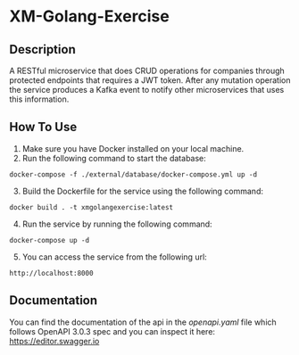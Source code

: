 # XM-Golang-Exercise

## Description
A RESTful microservice that does CRUD operations for companies through protected endpoints that requires a JWT token. After any mutation operation the service produces a Kafka event to notify other microservices that uses this information.

## How To Use

1. Make sure you have Docker installed on your local machine.
2. Run the following command to start the database:
```
docker-compose -f ./external/database/docker-compose.yml up -d
``` 
3. Build the Dockerfile for the service using the following command:
```
docker build . -t xmgolangexercise:latest
```
4. Run the service by running the following command:
```
docker-compose up -d
```
5. You can access the service from the following url:
```
http://localhost:8000
```

## Documentation
You can find the documentation of the api in the *openapi.yaml* file which follows OpenAPI 3.0.3 spec and you can inspect it here: <https://editor.swagger.io>